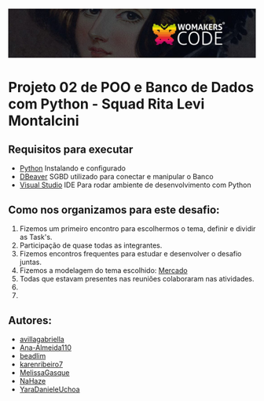 ![unnamed](logo.jpg)

# Projeto 02 de POO e Banco de Dados com Python - Squad Rita Levi Montalcini

## Requisitos para executar

-   [Python](https://www.python.org/downloads/) Instalando e configurado
-   [DBeaver](https://dbeaver.io/) SGBD utilizado para conectar e manipular o Banco
-   [Visual Studio](https://code.visualstudio.com/download) IDE Para rodar ambiente de desenvolvimento com Python
   

  
## Como nos organizamos para este desafio:

1. Fizemos um primeiro encontro para escolhermos o tema, definir e dividir as Task's.
2. Participação de quase todas as integrantes.
3. Fizemos encontros frequentes para estudar e desenvolver o desafio juntas.
4. Fizemos a modelagem do tema escolhido: [Mercado](modelagem.md)
5. Todas que estavam presentes nas reuniões colaboraram nas atividades.
6. 
7. 
   
## Autores:

-    [avillagabriella](https://github.com/avillagabriella)
-    [Ana-Almeida110](https://github.com/Ana-Almeida110)
-    [beadlim](https://github.com/beadlim)
-    [karenribeiro7](https://github.com/karenribeiro7)
-    [MelissaGasque](https://github.com/MelissaGasque)
-    [NaHaze](https://github.com/NaHaze)
-    [YaraDanieleUchoa](https://github.com/YaraDanieleUchoa)


